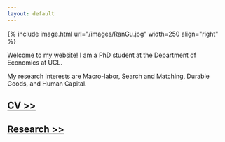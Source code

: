 ```yaml
---
layout: default
---
```


{% include image.html url="/images/RanGu.jpg" width=250 align="right" %}
<br>

Welcome to my website! I am a PhD student at the Department of Economics at UCL.

My research interests are Macro-labor, Search and Matching, Durable Goods, and Human Capital.


## [CV >>](https://www.dropbox.com/s/31xmnqhnidqqq1e/RanCV.pdf?dl=0)

## [Research >>](/research/index.html)